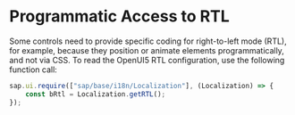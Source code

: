 <!-- loio8bb4723002ef4dc19a065b2e30c5498f -->

# Programmatic Access to RTL

Some controls need to provide specific coding for right-to-left mode \(RTL\), for example, because they position or animate elements programmatically, and not via CSS. To read the OpenUI5 RTL configuration, use the following function call:

```js
sap.ui.require(["sap/base/i18n/Localization"], (Localization) => {
    const bRtl = Localization.getRTL();
});
```


